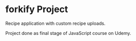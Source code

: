 # forkify Project

Recipe application with custom recipe uploads.

Project done as final stage of JavaScript course on Udemy.
